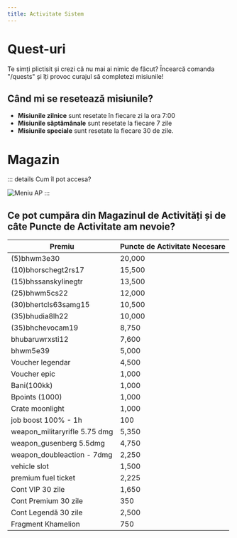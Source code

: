 ```yaml
---
title: Activitate Sistem
---
```


# Quest-uri
Te simți plictisit și crezi că nu mai ai nimic de făcut? Încearcă comanda "/quests" și îți provoc curajul să completezi misiunile!

## Când mi se resetează misiunile?
- **Misiunile zilnice** sunt resetate în fiecare zi la ora 7:00
- **Misiunile săptămânale** sunt resetate la fiecare 7 zile
- **Misiunile speciale** sunt resetate la fiecare 30 de zile.

# Magazin

::: details Cum îl pot accesa?

![Meniu AP](https://i.imgur.com/uuPaaTO.gif)
:::

## Ce pot cumpăra din Magazinul de Activități și de câte Puncte de Activitate am nevoie?

| Premiu                           | Puncte de Activitate Necesare |
| -------------------------------- | ------------------------------ |
| (5)bhwm3e30                       | 20,000                         |
| (10)bhorschegt2rs17                | 15,500                         |
| (15)bhssanskylinegtr               | 13,500                         |
| (25)bhwm5cs22                      | 12,000                         |
| (30)bhertcls63samg15               | 10,500                         |
| (35)bhudia8lh22                    | 10,000                         |
| (35)bhchevocam19                   | 8,750                          |
| bhubaruwrxsti12                    | 7,600                          |
| bhwm5e39                           | 5,000                          |
| Voucher legendar                   | 4,500                          |
| Voucher epic                       | 1,000                          |
| Bani(100kk)                        | 1,000                          |
| Bpoints (1000)                     | 1,000                          |
| Crate moonlight                    | 1,000                          |
| job boost 100% - 1h                 | 100                            |
| weapon_militaryrifle 5.75 dmg      | 5,350                          |
| weapon_gusenberg 5.5dmg            | 4,750                          |
| weapon_doubleaction - 7dmg         | 2,250                          |
| vehicle slot                       | 1,500                          |
| premium fuel ticket                 | 2,225                          |
| Cont VIP 30 zile                    | 1,650                          |
| Cont Premium 30 zile                | 350                            |
| Cont Legendă 30 zile                | 2,500                          |
| Fragment Khamelion                 | 750                            |
